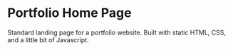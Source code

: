 # Portfolio Home Page

Standard landing page for a portfolio website. Built with static HTML, CSS, and a little bit of Javascript.
